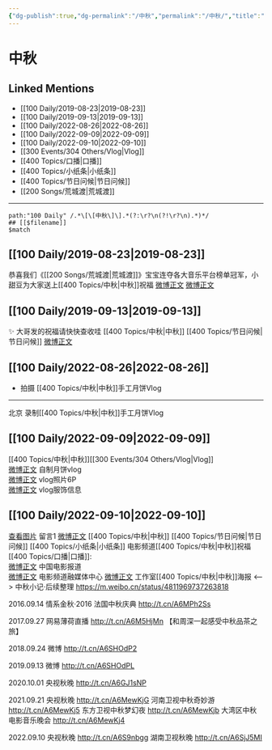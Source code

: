 ```yaml
---
{"dg-publish":true,"dg-permalink":"/中秋","permalink":"/中秋/","title":"中秋","tags":[null],"created":"2022-10-31T21:30:01.840+08:00","updated":"2023-04-10T17:19:46.463+08:00"}
---
```



# 中秋

## Linked Mentions
- [[100 Daily/2019-08-23\|2019-08-23]]
- [[100 Daily/2019-09-13\|2019-09-13]]
- [[100 Daily/2022-08-26\|2022-08-26]]
- [[100 Daily/2022-09-09\|2022-09-09]]
- [[100 Daily/2022-09-10\|2022-09-10]]
- [[300 Events/304 Others/Vlog\|Vlog]]
- [[400 Topics/口播\|口播]]
- [[400 Topics/小纸条\|小纸条]]
- [[400 Topics/节日问候\|节日问候]]
- [[200 Songs/荒城渡\|荒城渡]]

---
```expander
path:"100 Daily" /.*\[\[中秋\]\].*(?:\r?\n(?!\r?\n).*)*/
## [[$filename]]
$match
```
## [[100 Daily/2019-08-23\|2019-08-23]]
恭喜我们《[[200 Songs/荒城渡\|荒城渡]]》宝宝连夺各大音乐平台榜单冠军，小甜豆为大家送上[[400 Topics/中秋\|中秋]]祝福
[微博正文](https://m.weibo.cn/6466290670/4408491496101978)
[微博正文](https://m.weibo.cn/6466290670/4408453089122134)
## [[100 Daily/2019-09-13\|2019-09-13]]
✨ 大哥发的祝福请快快查收哇 [[400 Topics/中秋\|中秋]] [[400 Topics/节日问候\|节日问候]]
[微博正文](https://m.weibo.cn/6466290670/4416165008908455)

## [[100 Daily/2022-08-26\|2022-08-26]]
  - 拍摄 [[400 Topics/中秋\|中秋]]手工月饼Vlog
---
北京 录制[[400 Topics/中秋\|中秋]]手工月饼Vlog
## [[100 Daily/2022-09-09\|2022-09-09]]
[[400 Topics/中秋\|中秋]][[300 Events/304 Others/Vlog\|Vlog]]  
[微博正文](https://m.weibo.cn/7478855230/4811721028406942) 自制月饼vlog  
[微博正文](https://m.weibo.cn/7478855230/4811729504048521) vlog照片6P  
[微博正文](https://m.weibo.cn/7710473200/4811738304225585) vlog服饰信息
## [[100 Daily/2022-09-10\|2022-09-10]]
[查看图片](https://wx4.sinaimg.cn/large/0088n2Pggy1h61xxnqn16j30yi071gm3.jpg) 留言1 [微博正文](http://weibo.com/1736988591/M1F1GavmV) [[400 Topics/中秋\|中秋]] [[400 Topics/节日问候\|节日问候]] [[400 Topics/小纸条\|小纸条]]
电影频道[[400 Topics/中秋\|中秋]]祝福 [[400 Topics/口播\|口播]]:  
[微博正文](https://m.weibo.cn/1261788454/4812273228713983) 中国电影报道  
[微博正文](https://m.weibo.cn/6495544869/4812274335747325) 电影频道融媒体中心
[微博正文](https://weibo.com/7478855230/M54wKqKns) 工作室[[400 Topics/中秋\|中秋]]海报
<-->
中秋小记·后续整理
https://m.weibo.cn/status/4811969737263818

2016.09.14 情系金秋·2016 法国中秋庆典 http://t.cn/A6MPh2Ss

2017.09.27 网易薄荷直播 http://t.cn/A6M5HjMn
【和周深一起感受中秋品茶之旅】

2018.09.24 微博 http://t.cn/A6SHOdP2

2019.09.13 微博 http://t.cn/A6SHOdPL

2020.10.01 央视秋晚 http://t.cn/A6GJ1sNP

2021.09.21
央视秋晚 http://t.cn/A6MewKjG
河南卫视中秋奇妙游 http://t.cn/A6MewKj5
东方卫视中秋梦幻夜 http://t.cn/A6MewKjb
大湾区中秋电影音乐晚会 http://t.cn/A6MewKj4

2022.09.10
央视秋晚 http://t.cn/A6S9nbgg
湖南卫视秋晚 http://t.cn/A6SjJ5MI
